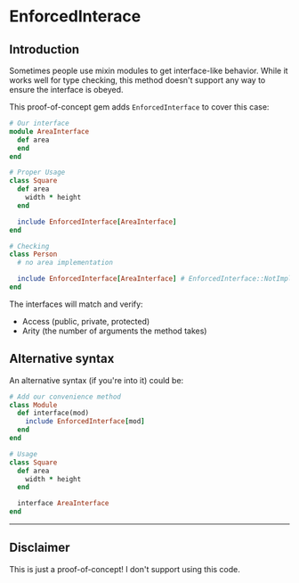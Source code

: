 # EnforcedInterace

## Introduction

Sometimes people use mixin modules to get interface-like behavior.  While it
works well for type checking, this method doesn't support any way to ensure
the interface is obeyed.

This proof-of-concept gem adds `EnforcedInterface` to cover this case:

``` ruby
# Our interface
module AreaInterface
  def area
  end
end

# Proper Usage
class Square
  def area
    width * height
  end

  include EnforcedInterface[AreaInterface]
end

# Checking
class Person
  # no area implementation

  include EnforcedInterface[AreaInterface] # EnforcedInterface::NotImplementedError
end

```

The interfaces will match and verify:

* Access (public, private, protected)
* Arity (the number of arguments the method takes)

## Alternative syntax

An alternative syntax (if you're into it) could be:

``` ruby
# Add our convenience method
class Module
  def interface(mod)
    include EnforcedInterface[mod]
  end
end

# Usage
class Square
  def area
    width * height
  end

  interface AreaInterface
end
```

---

## Disclaimer

This is just a proof-of-concept!  I don't support using this code.
